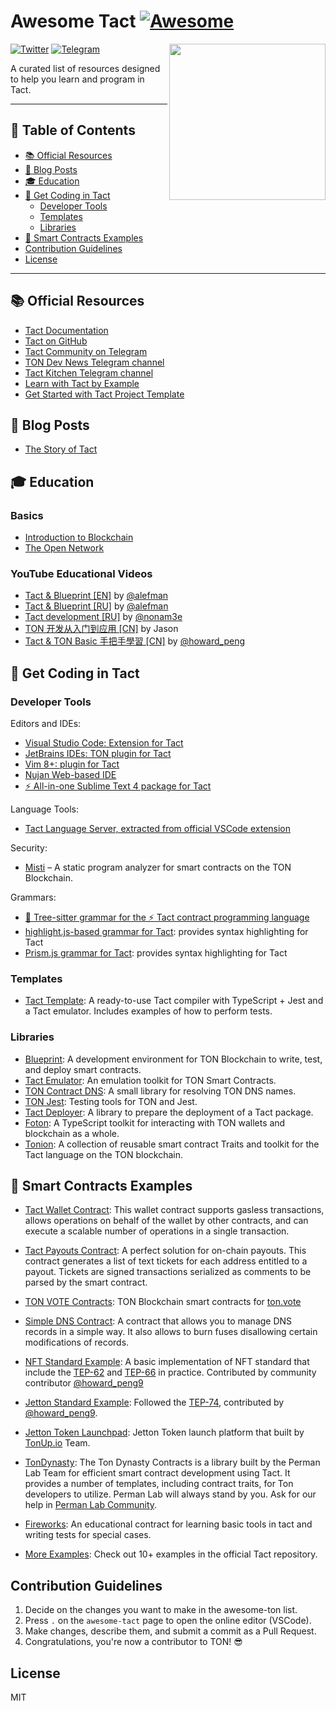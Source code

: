 <!-- omit from toc -->

# Awesome Tact [![Awesome](https://awesome.re/badge.svg)](https://awesome.re)

[<img src="Image/1.JPG" align="right" width="250">](https://ton.org)

[![Twitter](https://img.shields.io/twitter/follow/tact_language?style=social)](https://twitter.com/tact_language)
[![Telegram](https://img.shields.io/badge/telegram-Tact%20Community-blue?logo=telegram)](https://t.me/tactlang)

A curated list of resources designed to help you learn and program in Tact.

---

<!-- omit from toc -->

## 📖 Table of Contents

- [📚 Official Resources](#-official-resources)
- [🎤 Blog Posts](#-blog-posts)
- [🎓 Education](#-education)
- [🎯 Get Coding in Tact](#-get-coding-in-tact)
  - [Developer Tools](#developer-tools)
  - [Templates](#templates)
  - [Libraries](#libraries)
- [📜 Smart Contracts Examples](#-smart-contracts-examples)
- [Contribution Guidelines](#contribution-guidelines)
- [License](#license)

---

## 📚 Official Resources

- [Tact Documentation](https://tact-lang.org/)
- [Tact on GitHub](https://github.com/tact-lang/tact)
- [Tact Community on Telegram](https://t.me/tactlang)
- [TON Dev News Telegram channel](https://t.me/tondev_news)
- [Tact Kitchen Telegram channel](https://t.me/tact_kitchen)
- [Learn with Tact by Example](https://tact-by-example.org/)
- [Get Started with Tact Project Template](https://github.com/tact-lang/tact-template)

## 🎤 Blog Posts

- [The Story of Tact](https://blog.ton.org/the-story-of-tact)

## 🎓 Education

### Basics

- [Introduction to Blockchain](https://blog.ton.org/what-is-blockchain)
- [The Open Network](https://docs.ton.org/learn/introduction)

### YouTube Educational Videos

- [Tact & Blueprint [EN]](https://www.youtube.com/@AlefmanVladimirEN-xb4pq/videos) by [@alefman](https://t.me/alefman)
- [Tact & Blueprint [RU]](https://www.youtube.com/watch?v=isYBvzM-MfQ&list=PLOIvUFGfwP93tZI_WnaLyJsZlskU4ao92) by [@alefman](https://t.me/alefman)
- [Tact development [RU]](https://www.youtube.com/watch?v=S6wlNsKUHpE&list=PLyDBPwv9EPsAJpR7R0cC4kgo7BjiMmUy7&index=1) by [@nonam3e](https://t.me/nonam3e)
- [TON 开发从入门到应用 [CN]](https://openbuild.xyz/learn/challenges/2023609337/2939) by Jason
- [Tact & TON Basic 手把手學習 [CN]](https://www.youtube.com/@ton101_zh) by [@howard_peng](https://t.me/ton101_zh)

## 🎯 Get Coding in Tact

### Developer Tools

Editors and IDEs:
- [Visual Studio Code: Extension for Tact](https://marketplace.visualstudio.com/items?itemName=KonVik.tact-lang-vscode)
- [JetBrains IDEs: TON plugin for Tact](https://plugins.jetbrains.com/plugin/23382-ton)
- [Vim 8+: plugin for Tact](https://github.com/tact-lang/tact.vim)
- [Nujan Web-based IDE](https://ide.nujan.io)
- [⚡ All-in-one Sublime Text 4 package for Tact](https://packagecontrol.io/packages/Tact)

Language Tools:
- [Tact Language Server, extracted from official VSCode extension](https://github.com/novusnota/tact-extracted-ls)

Security:
- [Misti](https://github.com/nowarp/misti) – A static program analyzer for smart contracts on the TON Blockchain.

Grammars:
- [🌳 Tree-sitter grammar for the ⚡ Tact contract programming language](https://github.com/tact-lang/tree-sitter-tact)
- [highlight.js-based grammar for Tact](https://github.com/bakkenbaeck/highlightjs-tact): provides syntax highlighting for Tact
- [Prism.js grammar for Tact](https://github.com/tact-lang/prism-ton/blob/main/langs/prism-tact.js): provides syntax highlighting for Tact

### Templates

- [Tact Template](https://github.com/tact-lang/tact-template): A ready-to-use Tact compiler with TypeScript + Jest and a Tact emulator. Includes examples of how to perform tests.

### Libraries

- [Blueprint](https://github.com/ton-community/blueprint): A development environment for TON Blockchain to write, test, and deploy smart contracts.
- [Tact Emulator](https://github.com/tact-lang/tact-emulator): An emulation toolkit for TON Smart Contracts.
- [TON Contract DNS](https://github.com/tact-lang/ton-contract-dns): A small library for resolving TON DNS names.
- [TON Jest](https://github.com/tact-lang/ton-jest): Testing tools for TON and Jest.
- [Tact Deployer](https://github.com/tact-lang/tact-deployer): A library to prepare the deployment of a Tact package.
- [Foton](https://foton.sh): A TypeScript toolkit for interacting with TON wallets and blockchain as a whole.
- [Tonion](https://github.com/ton-ion/tonion-contracts): A collection of reusable smart contract Traits and toolkit for the Tact language on the TON blockchain.

## 📜 Smart Contracts Examples

- [Tact Wallet Contract](https://github.com/tact-lang/contract-wallet): This wallet contract supports gasless transactions, allows operations on behalf of the wallet by other contracts, and can execute a scalable number of operations in a single transaction.
- [Tact Payouts Contract](https://github.com/tact-lang/contract-payouts): A perfect solution for on-chain payouts. This contract generates a list of text tickets for each address entitled to a payout. Tickets are signed transactions serialized as comments to be parsed by the smart contract.
- [TON VOTE Contracts](https://github.com/orbs-network/ton-vote-contracts/tree/main): TON Blockchain smart contracts for [ton.vote](https://ton.vote/)
- [Simple DNS Contract](https://github.com/tact-lang/contract-dns-simple): A contract that allows you to manage DNS records in a simple way. It also allows to burn fuses disallowing certain modifications of records.
- [NFT Standard Example](https://github.com/howardpen9/nft-template-in-tact): A basic implementation of NFT standard that include the [TEP-62](https://github.com/ton-blockchain/TEPs/blob/master/text/0062-nft-standard.md) and [TEP-66](https://github.com/ton-blockchain/TEPs/blob/master/text/0066-nft-royalty-standard.md) in practice. Contributed by community contributor [@howard_peng9](https://dune.com/Howard_Peng)
- [Jetton Standard Example](https://github.com/howardpen9/jetton-implementation-in-tact): Followed the [TEP-74](https://github.com/ton-blockchain/TEPs/blob/master/text/0074-jettons-standard.md), contributed by [@howard_peng9](https://github.com/howardpen9).
- [Jetton Token Launchpad](https://github.com/microcosm-labs/tonup-contracts): Jetton Token launch platform that built by [TonUp.io](https://tonup.io) Team.
- [TonDynasty](https://github.com/Ton-Dynasty/tondynasty-contracts): The Ton Dynasty Contracts is a library built by the Perman Lab Team for efficient smart contract development using Tact. It provides a number of templates, including contract traits, for Ton developers to utilize.
  Perman Lab will always stand by you. Ask for our help in [Perman Lab Community](https://t.me/permanlab).
- [Fireworks](https://github.com/ton-community/tact-fireworks): An educational contract for learning basic tools in tact and writing tests for special cases.

- [More Examples](https://github.com/tact-lang/tact/tree/main/examples): Check out 10+ examples in the official Tact repository.

## Contribution Guidelines

1. Decide on the changes you want to make in the awesome-ton list.
2. Press `.` on the `awesome-tact` page to open the online editor (VSCode).
3. Make changes, describe them, and submit a commit as a Pull Request.
4. Congratulations, you're now a contributor to TON! 😎

## License

MIT
